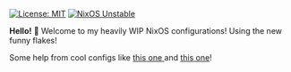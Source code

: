 [![License: MIT](https://img.shields.io/badge/License-MIT-yellow.svg)](https://opensource.org/licenses/MIT)
[![NixOS Unstable](https://img.shields.io/badge/NixOS-unstable-blue.svg?style=flat-square&logo=NixOS&logoColor=white)](https://nixos.org)

**Hello!** 👋 Welcome to my heavily WIP NixOS configurations! Using the new funny flakes!

Some help from cool configs like [this one ](https://github.com/hlissner/dotfiles) and [this one](https://github.com/colemickens/nixos-flake-example)!
